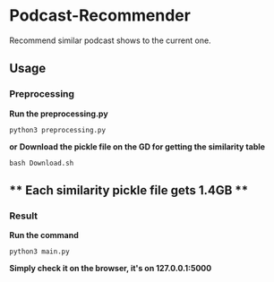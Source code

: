 # Podcast-Recommender
Recommend similar podcast shows to the current one.

## Usage

### Preprocessing
**Run the preprocessing.py**
```
python3 preprocessing.py
```
**or**
**Download the pickle file on the GD for getting the similarity table**
```
bash Download.sh
```
** Each similarity pickle file gets 1.4GB **
---

### Result
**Run the command**
```
python3 main.py
```
**Simply check it on the browser, it's on 127.0.0.1:5000**
